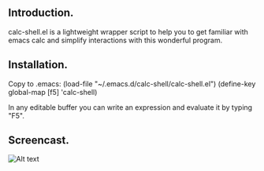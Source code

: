 ## Introduction.

calc-shell.el is a lightweight wrapper script to help you to get familiar with emacs calc
and simplify interactions with this wonderful program.

## Installation.

Copy to .emacs:
(load-file "~/.emacs.d/calc-shell/calc-shell.el")
(define-key global-map [f5] 'calc-shell)

In any editable buffer you can write an expression and evaluate it by typing "F5".

## Screencast.

![Alt text](screencast-calc-shell.gif?raw=true "calc-shell screencast")
